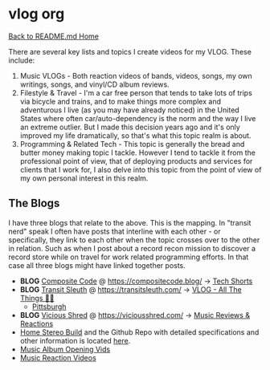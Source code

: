 # vlog org

[Back to README.md Home](README.md)

There are several key lists and topics I create videos for my VLOG. These include:

1. Music VLOGs - Both reaction videos of bands, videos, songs, my own writings, songs, and vinyl/CD album reviews.
2. Filestyle & Travel - I'm a car free person that tends to take lots of trips via bicycle and trains, and to make things more complex and adventurous I live (as you may have already noticed) in the United States where often car/auto-dependency is the norm and the way I live an extreme outlier. But I made this decision years ago and it's only improved my life dramatically, so that's what this topic realm is about.
3. Programming & Related Tech - This topic is generally the bread and butter money making topic I tackle. However I tend to tackle it from the professional point of view, that of deploying products and services for clients that I work for, I also delve into this topic from the point of view of my own personal interest in this realm.

## The Blogs

I have three blogs that relate to the above. This is the mapping. In "transit nerd" speak I often have posts that interline with each other - or specifically, they link to each other when the topic crosses over to the other in relation. Such as when I post about a record recon mission to discover a record store while on travel for work related programming efforts. In that case all three blogs might have linked together posts.

* **BLOG** [Composite Code](https://compositecode.blog/) @ https://compositecode.blog/ -> [Tech Shorts](https://www.youtube.com/playlist?list=PL4f75Y6Ce5ssHFL69TBVAdh0FO2wjdg3i)
* **BLOG** [Transit Sleuth](https://transitsleuth.com/) @ https://transitsleuth.com/ -> [VLOG - All The Things 🤘🏻](https://www.youtube.com/playlist?list=PL4f75Y6Ce5sur4DPb51iYAmzIoNEV2g7_)
  * [Pittsburgh](https://www.youtube.com/playlist?list=PL4f75Y6Ce5ssKiMeqg-Y3V8ljW4shzThQ)
* **BLOG** [Vicious Shred](https://viciousshred.com/) @ https://viciousshred.com/ -> [Music Reviews & Reactions](https://www.youtube.com/playlist?list=PL4f75Y6Ce5stuRO-A1xAJcEBPkXe0IJtI)
 * [Home Stereo Build](https://www.youtube.com/playlist?list=PL4f75Y6Ce5svAB2NshWX8SawnSfHXGxIu) and the Github Repo with detailed specifications and other information is located [here](https://adron.github.io/stereo-build/).
 * [Music Album Opening Vids](https://viciousshred.com/reviews/)
 * [Music Reaction Videos](https://viciousshred.com/reaction-vids/)
